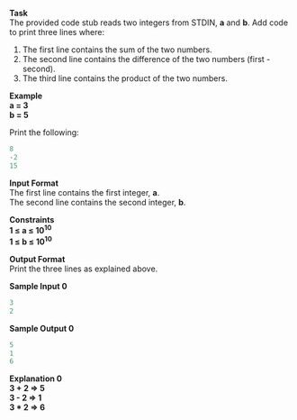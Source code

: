 **Task**  
The provided code stub reads two integers from STDIN, **a** and **b**. Add code to print three lines where:
1. The first line contains the sum of the two numbers.
2. The second line contains the difference of the two numbers (first - second).
3. The third line contains the product of the two numbers.

**Example**  
**a = 3**  
**b = 5**

Print the following:
```python
8
-2
15
```

**Input Format**  
The first line contains the first integer, **a**.  
The second line contains the second integer, **b**.

**Constraints**  
**1 &le; a &le; 10<sup>10</sup>**  
**1 &le; b &le; 10<sup>10</sup>**

**Output Format**  
Print the three lines as explained above.

**Sample Input 0**
```python
3
2
```

**Sample Output 0**
```python
5
1
6
```

**Explanation 0**  
**3 + 2 => 5**  
**3 - 2 => 1**  
**3 * 2 => 6**

